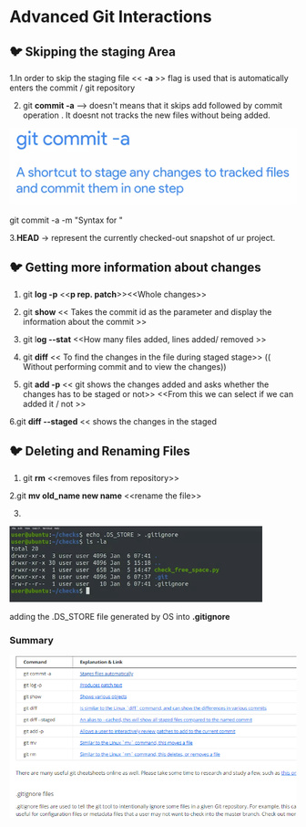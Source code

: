 # Advanced Git Interactions

## 🐦 Skipping the staging Area

1.In order to skip the staging file &lt;&lt; **-a** &gt;&gt; flag is used that is automatically enters the commit / git repository

2. git **commit -a**  --&gt; doesn't means that it skips add followed by commit operation . It doesnt not tracks the new files without being added.

![](.gitbook/assets/image%20%287%29.png)

git commit -a -m "Syntax for "

3.**HEAD** -&gt;  represent the currently checked-out snapshot of ur project.

## 🐦 Getting more information about changes

1. git **log -p** &lt;&lt;**p rep. patch**&gt;&gt;&lt;&lt;Whole changes&gt;&gt;

2. git **show** &lt;&lt; Takes the commit id as the parameter and display the information about the commit &gt;&gt;

3. git l**og --stat** &lt;&lt;How many files added, lines added/ removed &gt;&gt;

4. git **diff** &lt;&lt; To find the changes in the file  during staged stage&gt;&gt; \(\( Without performing commit and to view the changes\)\)

5. git **add -p**  &lt;&lt; git shows the changes added  and asks whether the changes has to be staged or not&gt;&gt; &lt;&lt;From this we can select if we can added it / not &gt;&gt;

6.git **diff --staged** &lt;&lt; shows the changes in the staged 

## 🐦 Deleting and Renaming Files

1. git **rm** &lt;&lt;removes files from repository&gt;&gt;

2.git **mv old\_name new name** &lt;&lt;rename the file&gt;&gt;

3.

![](.gitbook/assets/image%20%283%29.png)

adding the .DS\_STORE file generated by OS into **.gitignore**

### **Summary**

![](.gitbook/assets/image%20%2814%29.png)

## 

